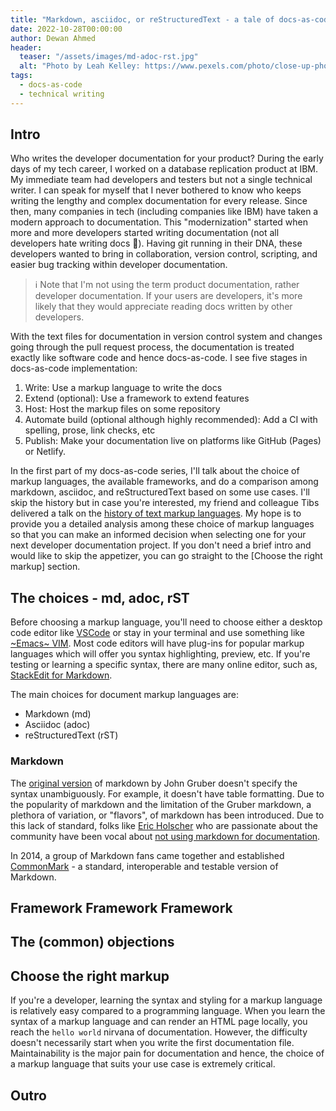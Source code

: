 ```yaml
---
title: "Markdown, asciidoc, or reStructuredText - a tale of docs-as-code"
date: 2022-10-28T00:00:00
author: Dewan Ahmed
header:
  teaser: "/assets/images/md-adoc-rst.jpg"
  alt: "Photo by Leah Kelley: https://www.pexels.com/photo/close-up-photo-of-gray-typewriter-952594/"
tags:
  - docs-as-code
  - technical writing
---
```


## Intro

Who writes the developer documentation for your product? During the early days of my tech career, I worked on a database replication product at IBM. My immediate team had developers and testers but not a single technical writer. I can speak for myself that I never bothered to know who keeps writing the lengthy and complex documentation for every release. Since then, many companies in tech (including companies like IBM) have taken a modern approach to documentation. This "modernization" started when more and more developers started writing documentation (not all developers hate writing docs 🤭). Having git running in their DNA, these developers wanted to bring in collaboration, version control, scripting, and easier bug tracking within developer documentation.

> :information_source: Note that I'm not using the term product documentation, rather developer documentation. If your users are developers, it's more likely that they would appreciate reading docs written by other developers. 

With the text files for documentation in version control system and changes going through the pull request process, the documentation is treated exactly like software code and hence docs-as-code. I see five stages in docs-as-code implementation:

1. Write: Use a markup language to write the docs
2. Extend (optional): Use a framework to extend features
3. Host: Host the markup files on some repository
4. Automate build (optional although highly recommended): Add a CI with spelling, prose, link checks, etc
5. Publish: Make your documentation live on platforms like GitHub (Pages) or Netlify. 

In the first part of my docs-as-code series, I'll talk about the choice of markup languages, the available frameworks, and do a comparison among markdown, asciidoc, and reStructuredText based on some use cases. I'll skip the history but in case you're interested, my friend and colleague Tibs delivered a talk on the [history of text markup languages](https://www.youtube.com/watch?v=P-7hwjocEpM). My hope is to provide you a detailed analysis among these choice of markup languages so that you can make an informed decision when selecting one for your next developer documentation project. If you don't need a brief intro and would like to skip the appetizer, you can go straight to the [Choose the right markup] section. 

## The choices - md, adoc, rST

Before choosing a markup language, you'll need to choose either a desktop code editor like [VSCode](https://code.visualstudio.com/) or stay in your terminal and use something like [~Emacs~ VIM](https://www.vim.org/). Most code editors will have plug-ins for popular markup languages which will offer you syntax highlighting, preview, etc. If you're testing or learning a specific syntax, there are many online editor, such as, [StackEdit for Markdown](https://stackedit.io/). 

The main choices for document markup languages are:

- Markdown (md)
- Asciidoc (adoc)
- reStructuredText (rST)

### Markdown

The [original version](https://daringfireball.net/projects/markdown/) of markdown by John Gruber doesn't specify the syntax unambiguously. For example, it doesn't have table formatting. Due to the popularity of markdown and the limitation of the Gruber markdown, a plethora of variation, or "flavors", of markdown has been introduced. Due to this lack of standard, folks like [Eric Holscher](https://twitter.com/ericholscher) who are passionate about the community have been vocal about [not using markdown for documentation](https://ericholscher.com/blog/2016/mar/15/dont-use-markdown-for-technical-docs/). 

In 2014, a group of Markdown fans came together and established [CommonMark](https://commonmark.org/) - a standard, interoperable and testable version of Markdown. 

## Framework Framework Framework

## The (common) objections

## Choose the right markup

If you're a developer, learning the syntax and styling for a markup language is relatively easy compared to a programming language. When you learn the syntax of a markup language and can render an HTML page locally, you reach the `hello world` nirvana of documentation. However, the difficulty doesn't necessarily start when you write the first documentation file. Maintainability is the major pain for documentation and hence, the choice of a markup language that suits your use case is extremely critical.

## Outro
